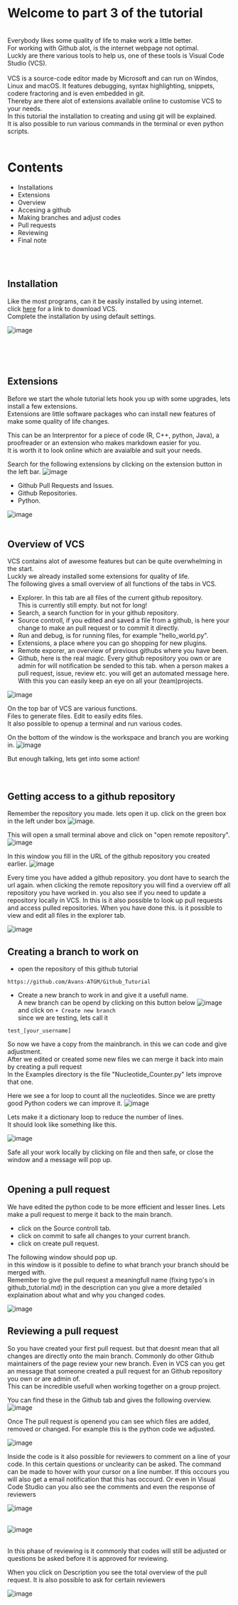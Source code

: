 # Welcome to part 3 of the tutorial

<br>
Everybody likes some quality of life to make work a little better. <br>For working with Github alot, is the internet webpage not optimal.<br> Luckly are there various tools to help us, one of these tools is Visual Code Studio (VCS).
<br><br>
VCS is a source-code editor made by Microsoft and can run on Windos, Linux and macOS. It features debugging, syntax highlighting, snippets, codere fractoring and is even embedded in git. <br>Thereby are there alot of extensions available online to customise VCS to your needs.<br> In this tutorial the installation to creating and using git will be explained.<br> It is also possible to run various commands in the terminal or even python scripts.<br><br>

# Contents

- Installations
- Extensions
- Overview
- Accesing a github
- Making branches and adjust codes
- Pull requests
- Reviewing
- Final note

<br><br>

## Installation

Like the most programs, can it be easily installed by using internet.<br> click [here](https://code.visualstudio.com/) for a link to download VCS. <br>
Complete the installation by using default settings.

![image](images/Download.png)

<br><br><br>




## Extensions

Before we start the whole tutorial lets hook you up with some upgrades, lets install a few extensions.<br>
Extensions are little software packages who can install new features of make some quality of life changes.<br>

This can be an Interprentor for a piece of code (R, C++, python, Java), a proofreader or an extension who makes markdown easier for you. <br> It is worth it to look online which are avaialble and suit your needs.<br>

Search for the following extensions by clicking on the extension button in the left bar. ![image](images/Extension.png)
- Github Pull Requests and Issues.
- Github Repositories.
- Python.

![image](images/install_extension.png)
<br>
<br>

## Overview of VCS

VCS contains alot of awesome features but can be quite overwhelming in the start.<br> Luckly we already installed some extensions for quality of life.<br>
The following gives a small overview of all functions of the tabs in VCS.<br>


- Explorer. In this  tab are all files of the current github repository.<br> This is currently still empty. but not for long!
- Search, a search function for in your github repository.
- Source controll, if you edited and saved a file from a github, is here your change to make an pull request or to commit it directly.<br>
- Run and debug, is for running files, for example "hello_world.py".
- Extensions, a place where you can go shopping for new plugins.
- Remote exporer, an overview of previous githubs where you have been.
- Github, here is the real magic. Every github repository you own or are admin for will notification be sended to this tab. when a person makes a pull request, issue, review etc. you will get an automated message here. With this you can easily keep an eye on all your (team)projects.

![image](images/layout.png)

On the top bar of VCS are various functions.<br>
Files to generate files. Edit to easily edits files.<br>
It also possible to openup a terminal and run various codes.

On the bottom of the window is the workspace and branch you are working in.
![image](images/onderste_balk.png)


But enough talking, lets get into some action!<br><br><br>



## Getting access to a github repository

Remember the repository you made. lets open it up.
click on the green box in the left under box ![image](images/github_knopje.png).

This will open a small terminal above and click on "open remote repository".
![image](images/open_repository_box.png)
 
 In this window you fill in the URL of the github repository you created earlier.
![image](images/open_repository_2.png)


Every time you have added a github repository. you dont have to search the url again. when clicking the remote repository you will find a overview off all repository you have worked in. you also see if you need to update a repository locally in VCS. In this is it also possible to look up pull requests and access pulled repositories. When you have done this. is it possible to view and edit all files in the explorer tab.

![image](images/all_repositories.png)


## Creating a branch to work on

- open the repository of this github tutorial
````
https://github.com/Avans-ATGM/Github_Tutorial
````
- Create a new branch to work in and give it a usefull name.<br>
A new branch can be opend by clicking on this button below ![image](images/branch_button.png) <br> and click on ``` + Create new branch ``` <br>
since we are testing, lets call it 
````
test_[your_username]
````

So now we have a copy from the mainbranch. in this we can code and give adjustment. <br> After we edited or created some new files we can merge it back into main by creating a pull request
<br>
In the Examples directory is the file "Nucleotide_Counter.py"  lets improve that one.

Here we see a for loop to count all the nucleotides. Since we are pretty good Python coders we can improve it. ![image](images/nucleotide_counter.py.png)

Lets make it a dictionary loop to reduce the number of lines.<br> It should look like something like this.

![image](images/Nucleotide_counter_edited.png)

Safe all your work locally by clicking on file and then safe, or close the window and a message will pop up. <br><br>

## Opening a pull request

We have edited the python code to be more efficient and lesser lines. 
Lets make a pull request to merge it back to the main branch.

- click on the Source controll tab.
- click on commit to safe all changes to your current branch.
- click on create pull request. <br> 

The following window should pop up.<br>
in this window is it possible to define to what branch your branch should be merged with.<br>
Remember to give the pull request a meaningfull name (fixing typo's in github_tutorial.md) in the description can you give a more detailed explaination about what and why you changed codes.


![image](images/pull_request.png)


## Reviewing a pull request
So you have created your first pull request. but that doesnt mean that all changes are directly onto the main branch. Commonly do other Github maintainers of the page review your new branch. Even in VCS can you get an message that someone created a pull request for an Github repository you own or are admin of.<br> This can be incredible usefull when working together on a group project.

You can find these in the Github tab and gives the following overview.
![image](images/open_pull_request.png)

Once The pull request is openend you can see which files are added, removed or changed. For example this is the python code we adjusted.

![image](images/differences.png)


Inside the code is it also possible for reviewers to comment on a line of your code. In this certain questions or unclearity can be asked. The command can be made to hover with your cursor on a line number. If this occours you will also get a email notification that this has occourd. Or even in Visual Code Studio can you also see the comments and even the response of reviewers

![image](images/commenting.png) <br><br>

![image](images/reviewing.png) <br><br>

In this phase of reviewing is it commonly that codes will still be adjusted or questions be asked before it is approved for reviewing.

When you click on Description you see the total overview of the pull request. It is also possible to ask for certain reviewers

![image](images/reviewing2.png) <br><br>





